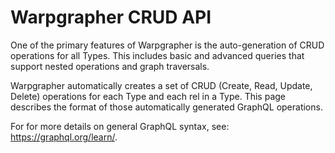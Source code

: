 # Warpgrapher CRUD API

One of the primary features of Warpgrapher is the auto-generation of CRUD operations for all Types. This includes basic and advanced queries that support nested operations and graph traversals. 

Warpgrapher automatically creates a set of CRUD (Create, Read, Update, Delete) operations for each Type and each rel in a Type. This page describes the format of those automatically generated GraphQL operations. 

For for more details on general GraphQL syntax, see: https://graphql.org/learn/.